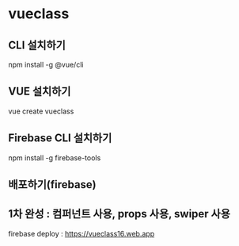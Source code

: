 # vueclass

## CLI 설치하기

npm install -g @vue/cli

## VUE 설치하기

vue create vueclass

## Firebase CLI 설치하기

npm install -g firebase-tools

## 배포하기(firebase)

## 1차 완성 : 컴퍼넌트 사용, props 사용, swiper 사용

firebase deploy : https://vueclass16.web.app
